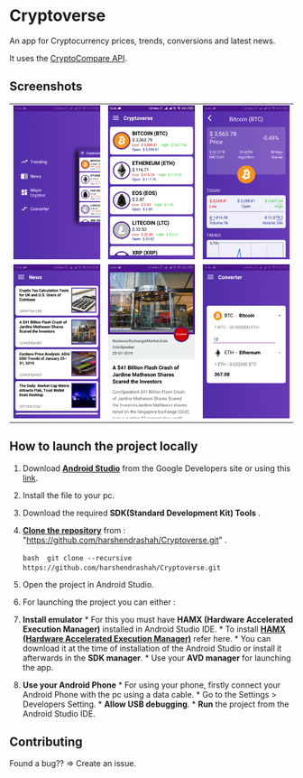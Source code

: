 # Cryptoverse

An app for Cryptocurrency prices, trends, conversions and latest news. 

It uses the [CryptoCompare API](https://min-api.cryptocompare.com).

## Screenshots
<table>
    <tr>
        <td><img src = "screenshots/ResideMenu.png"></td>
        <td><img src="screenshots/Trending.png"></td>
        <td><img src="screenshots/CurrencyDetails.png"></td>
    </tr>
    <tr>
        <td><img src = "screenshots/News.png"></td>
        <td><img src="screenshots/NewsDetails.png"></td>
        <td><img src="screenshots/Converter.png"></td>
    </tr>
</table>

## How to launch the project locally 
1. Download **[Android Studio](https://developer.android.com/studio/index.html)** from the Google Developers site or using this [link](https://developer.android.com/studio/index.html). 
2. Install the file to your pc. 
3. Download the required **SDK(Standard Development Kit) Tools** . 
4. **[Clone the repository](https://github.com/harshendrashah/Cryptoverse.git)** from : "https://github.com/harshendrashah/Cryptoverse.git" . 
    
   `bash 
    git clone --recursive https://github.com/harshendrashah/Cryptoverse.git 
    ` 
5. Open the project in Android Studio. 
6. For launching the project you can either : 
  1. **Install emulator** 
    * For this you must have **HAMX (Hardware Accelerated Execution Manager)** installed in Android Studio IDE. 
    * To install **[HAMX (Hardware Accelerated Execution Manager)](https://stackoverflow.com/questions/29136173/emulator-error-x86-emulation-currently-requires-hardware-acceleration)** refer here. 
    * You can download it at the time of installation of the Android Studio or install it afterwards in the **SDK manager**. 
    * Use your **AVD manager** for launching the app. 
  2. **Use your Android Phone** 
    * For using your phone, firstly connect your Android Phone with the pc using a data cable. 
    * Go to the Settings > Developers Setting. 
    * **Allow USB debugging**. 
    * **Run** the project from the Android Studio IDE. 

    
## Contributing

Found a bug?? => Create an issue.